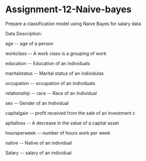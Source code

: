 # Assignment-12-Naive-bayes

Prepare a classification model using Naive Bayes  for salary data   

Data Description:  

age -- age of a person

workclass	-- A work class is a grouping of work  

education	-- Education of an individuals	 

maritalstatus -- Marital status of an individulas	 

occupation	 -- occupation of an individuals 

relationship -- 	 race --  Race of an Individual 

sex --  Gender of an Individual 

capitalgain --  profit received from the sale of an investment	 c

apitalloss	-- A decrease in the value of a capital asset 

hoursperweek -- number of hours work per week	 

native -- Native of an individual 

Salary -- salary of an individual
